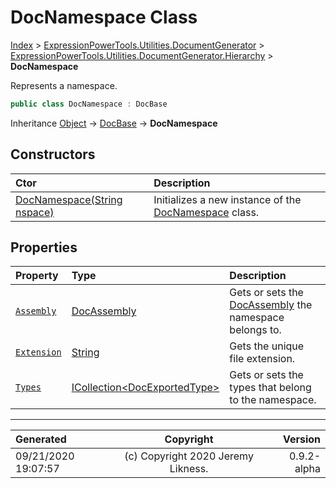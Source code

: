 ﻿# DocNamespace Class

[Index](../index.md) > [ExpressionPowerTools.Utilities.DocumentGenerator](ExpressionPowerTools.Utilities.DocumentGenerator.a.md) > [ExpressionPowerTools.Utilities.DocumentGenerator.Hierarchy](ExpressionPowerTools.Utilities.DocumentGenerator.Hierarchy.n.md) > **DocNamespace**

Represents a namespace.

```csharp
public class DocNamespace : DocBase
```

Inheritance [Object](https://docs.microsoft.com/dotnet/api/system.object) → [DocBase](ExpressionPowerTools.Utilities.DocumentGenerator.Hierarchy.DocBase.cs.md) → **DocNamespace**

## Constructors

| Ctor | Description |
| :-- | :-- |
| [DocNamespace(String nspace)](ExpressionPowerTools.Utilities.DocumentGenerator.Hierarchy.DocNamespace.ctor.md#docnamespacestring-nspace) | Initializes a new instance of the [DocNamespace](ExpressionPowerTools.Utilities.DocumentGenerator.Hierarchy.DocNamespace.cs.md) class. |
## Properties

| Property | Type | Description |
| :-- | :-- | :-- |
| [`Assembly`](ExpressionPowerTools.Utilities.DocumentGenerator.Hierarchy.DocNamespace.Assembly.prop.md) | [DocAssembly](ExpressionPowerTools.Utilities.DocumentGenerator.Hierarchy.DocAssembly.cs.md) | Gets or sets the [DocAssembly](ExpressionPowerTools.Utilities.DocumentGenerator.Hierarchy.DocAssembly.cs.md) the namespace belongs to. |
| [`Extension`](ExpressionPowerTools.Utilities.DocumentGenerator.Hierarchy.DocNamespace.Extension.prop.md) | [String](https://docs.microsoft.com/dotnet/api/system.string) | Gets the unique file extension. |
| [`Types`](ExpressionPowerTools.Utilities.DocumentGenerator.Hierarchy.DocNamespace.Types.prop.md) | [ICollection&lt;DocExportedType>](https://docs.microsoft.com/dotnet/api/system.collections.generic.icollection-1) | Gets or sets the types that belong to the namespace. |


---

| Generated | Copyright | Version |
| :-- | :-: | --: |
| 09/21/2020 19:07:57 | (c) Copyright 2020 Jeremy Likness. | 0.9.2-alpha |
